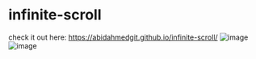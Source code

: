 # infinite-scroll
check it out here: https://abidahmedgit.github.io/infinite-scroll/
![image](https://user-images.githubusercontent.com/99822844/173717129-0c3cbb35-50cb-42ea-a804-50f11f22c619.png)
![image](https://user-images.githubusercontent.com/99822844/173717162-0587db35-4232-429b-b8df-402e6cba58e7.png)
